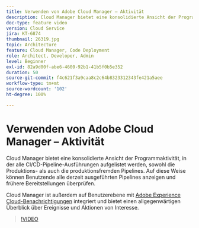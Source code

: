 ```yaml
---
title: Verwenden von Adobe Cloud Manager – Aktivität
description: Cloud Manager bietet eine konsolidierte Ansicht der Programmaktivität, in der alle CI/CD-Pipeline-Ausführungen aufgelistet werden, sowohl die Produktions- als auch die produktionsfremden Pipelines. Auf diese Weise können Benutzende alle derzeit ausgeführten Pipelines anzeigen und frühere Bereitstellungen überprüfen.
doc-type: feature video
version: Cloud Service
jira: KT-6874
thumbnail: 26319.jpg
topic: Architecture
feature: Cloud Manager, Code Deployment
role: Architect, Developer, Admin
level: Beginner
exl-id: 82a9d00f-abe6-4600-92b1-41b5f0b5e352
duration: 50
source-git-commit: f4c621f3a9caa8c2c64b8323312343fe421a5aee
workflow-type: tm+mt
source-wordcount: '102'
ht-degree: 100%

---
```


# Verwenden von Adobe Cloud Manager – Aktivität

Cloud Manager bietet eine konsolidierte Ansicht der Programmaktivität, in der alle CI/CD-Pipeline-Ausführungen aufgelistet werden, sowohl die Produktions- als auch die produktionsfremden Pipelines. Auf diese Weise können Benutzende alle derzeit ausgeführten Pipelines anzeigen und frühere Bereitstellungen überprüfen.

Cloud Manager ist außerdem auf Benutzerebene mit [Adobe Experience Cloud-Benachrichtigungen](https://experienceleague.adobe.com/docs/experience-manager-cloud-manager/using/how-to-use/notifications.html?lang=de) integriert und bietet einen allgegenwärtigen Überblick über Ereignisse und Aktionen von Interesse.

>[!VIDEO](https://video.tv.adobe.com/v/26319?quality=12&learn=on)
